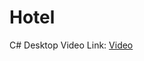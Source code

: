 # Hotel
C# Desktop
Video Link: <a href="https://drive.google.com/drive/folders/1ruPS70QmbkVo47twfEF-Btm_6iBY_eJi?usp=sharing">Video<a>
